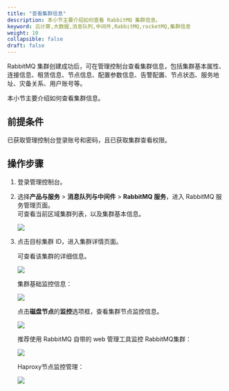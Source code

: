 ```yaml
---
title: "查看集群信息"
description: 本小节主要介绍如何查看 RabbitMQ 集群信息。 
keyword: 云计算,大数据,消息队列,中间件,RabbitMQ,rocketMQ,集群信息
weight: 10
collapsible: false
draft: false
---
```


RabbitMQ 集群创建成功后，可在管理控制台查看集群信息，包括集群基本属性、连接信息、租赁信息、节点信息、配置参数信息、告警配置、节点状态、服务地址、灾备关系、用户账号等。

本小节主要介绍如何查看集群信息。

## 前提条件

已获取管理控制台登录账号和密码，且已获取集群查看权限。

## 操作步骤

1. 登录管理控制台。
2. 选择**产品与服务** > **消息队列与中间件** > **RabbitMQ 服务**，进入 RabbitMQ 服务管理页面。   
   可查看当前区域集群列表，以及集群基本信息。

   ![](../../../_images/cluster_list.png)

3. 点击目标集群 ID，进入集群详情页面。

   可查看该集群的详细信息。

   ![](../../../_images/cluster_info.png)

   集群基础监控信息：

   ![](../../../_images/resource_monitor.png)

   点击**磁盘节点**的**监控**选项框，查看集群节点监控信息。

   ![](../../../_images/node_monitor.png)

   推荐使用 RabbitMQ 自带的 web 管理工具监控 RabbitMQ集群：

   ![](../../../_images/rabbimq_web_manage.png)

   Haproxy节点监控管理：

   ![](../../../_images/haproxy_monitor.png)
